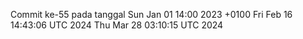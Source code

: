 Commit ke-55 pada tanggal Sun Jan 01 14:00 2023 +0100
Fri Feb 16 14:43:06 UTC 2024
Thu Mar 28 03:10:15 UTC 2024

